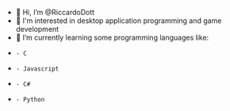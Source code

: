 - 👋 Hi, I’m @RiccardoDott
- 👀 I'm interested in desktop application programming and game development
- 🌱 I’m currently learning some programming languages like:
-     - C
-     - Javascript
-     - C#
-     - Python

<!---
RiccardoDott/RiccardoDott is a ✨ special ✨ repository because its `README.md` (this file) appears on your GitHub profile.
You can click the Preview link to take a look at your changes.
--->
